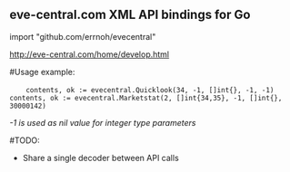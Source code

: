 eve-central.com XML API bindings for Go
---------------------------------------

import "github.com/errnoh/evecentral"

http://eve-central.com/home/develop.html

#Usage example:

`    contents, ok := evecentral.Quicklook(34, -1, []int{}, -1, -1)`
`    contents, ok := evecentral.Marketstat(2, []int{34,35}, -1, []int{}, 30000142)`

_-1 is used as nil value for integer type parameters_

#TODO:
* Share a single decoder between API calls
